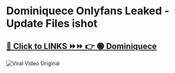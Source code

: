 
 # Dominiquece Onlyfans Leaked - Update Files ishot

## <h2><a href="https://clipsfans.com/Dominiquece&ref=git">🔗 Click to LINKS ⏩⏩ 👉 🟢 Dominiquece </a></h2>

<a href="https://clipsfans.com/Dominiquece&ref=git" rel="nofollow" data-target="animated-image.originalLink"><img src="https://i.ibb.co.com/xMMVF88/686577567.gif" alt="Viral Video Original" style="max-width: 100%; display: inline-block;" data-target="animated-image.originalImage"></a>

